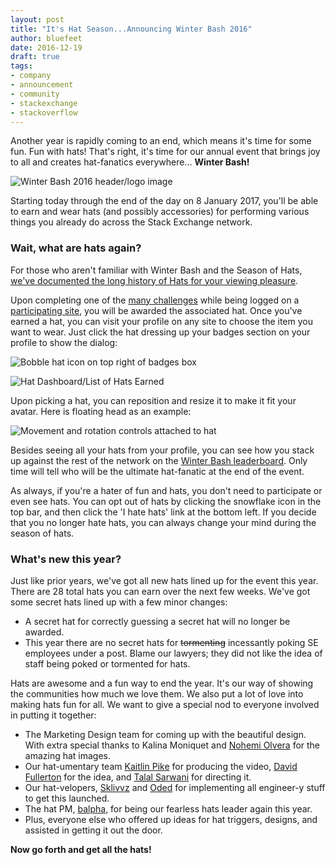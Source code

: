 ```yaml
---
layout: post
title: "It's Hat Season...Announcing Winter Bash 2016"
author: bluefeet
date: 2016-12-19
draft: true
tags:
- company
- announcement
- community
- stackexchange
- stackoverflow
---
```


Another year is rapidly coming to an end, which means it's time for some fun. Fun with hats! That's right, it's time for our annual event that brings joy to all and creates hat-fanatics everywhere... **Winter Bash!**

![Winter Bash 2016 header/logo image](https://i.stack.imgur.com/SBn6C.png)

Starting today through the end of the day on 8 January 2017, you'll be able to earn and wear hats (and possibly accessories) for performing various things you already do across the Stack Exchange network.

### Wait, what are hats again?

For those who aren't familiar with Winter Bash and the Season of Hats, [we've documented the long history of Hats for your viewing pleasure](https://youtu.be/CDi_nj1-G6U).

Upon completing one of the [many challenges](http://winterbash2016.stackexchange.com/) while being logged on a [participating site](http://winterbash2016.stackexchange.com/leaderboard/network), you will be awarded the associated hat. Once you've earned a hat, you can visit your profile on any site to choose the item you want to wear.  Just click the hat dressing up your badges section on your profile to show the dialog:

![Bobble hat icon on top right of badges box](https://i.stack.imgur.com/2BMCn.png)

![Hat Dashboard/List of Hats Earned](https://i.stack.imgur.com/mqCWb.jpg)

Upon picking a hat, you can reposition and resize it to make it fit your avatar. Here is floating head as an example:

![Movement and rotation controls attached to hat](https://i.stack.imgur.com/Ixhqv.png)

Besides seeing all your hats from your profile, you can see how you stack up against the rest of the network on the [Winter Bash leaderboard](http://winterbash2016.stackexchange.com/leaderboard/network). Only time will tell who will be the ultimate hat-fanatic at the end of the event.

As always, if you're a hater of fun and hats, you don't need to participate or even see hats.  You can opt out of hats by clicking the snowflake icon in the top bar, and then click the 'I hate hats' link at the bottom left.  If you decide that you no longer hate hats, you can always change your mind during the season of hats.

### What's new this year?

Just like prior years, we've got all new hats lined up for the event this year.  There are 28 total hats you can earn over the next few weeks.  We've got some secret hats lined up with a few minor changes:

- A secret hat for correctly guessing a secret hat will no longer be awarded.
- This year there are no secret hats for <s>tormenting</s> incessantly poking SE employees under a post. Blame our lawyers; they did not like the idea of staff being poked or tormented for hats. 

Hats are awesome and a fun way to end the year.  It's our way of showing the communities how much we love them.  We also put a lot of love into making hats fun for all.  We want to give a special nod to everyone involved in putting it together:

- The Marketing Design team for coming up with the beautiful design. With extra special thanks to Kalina Moniquet and [Nohemi Olvera](http://stackoverflow.com/users/5921168/nohemi-olvera) for the amazing hat images.  
- Our hat-umentary team [Kaitlin Pike](http://stackoverflow.com/users/5741738/kcpike) for producing the video, [David Fullerton](http://meta.stackexchange.com/users/146719/david-fullerton) for the idea, and [Talal Sarwani](http://meta.stackexchange.com/users/306119/talal) for directing it.
- Our hat-velopers, [Sklivvz](http://stackoverflow.com/users/7028/sklivvz) and [Oded](https://stackexchange.com/users/1190/oded) for implementing all engineer-y stuff to get this launched.
- The hat PM, [balpha](http://stackexchange.com/users/40051/balpha), for being our fearless hats leader again this year. 
- Plus, everyone else who offered up ideas for hat triggers, designs, and assisted in getting it out the door. 

**Now go forth and get all the hats!**


